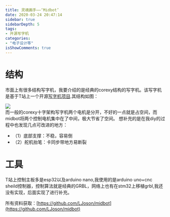 ```yaml
---
title: 灵魂画手——‘Midbot’
date: 2020-03-24 20:47:14
sidebar: true
sidebarDepth: 5
tags: 
- 开源写字机
categories:
- "电子设计等"
isShowComments: true
---
```



# 结构
市面上有很多结构写字机，我要介绍的是经典的corexy结构的写字机。该写字机是基于T站上一个开源[写字机项目](https://www.thingiverse.com/thing:2587684).其结构如图：

![](/img/projects/midbot/1.jpg)
<br/>
而一般的corexy十字架构写字机两个电机是分开，不好的一点就是占空间，而midbot将两个控制电机集中在了中间，极大节省了空间。
想补充的是在我diy的过程中也发现几点可改进的地方：
- （1）底部支撑：不稳，容易倒
- （2）舵机抬笔：卡同步带地方易断裂

# 工具
T站上控制主板多是esp32以及arduino nano,我使用的是arduino uno+cnc sheild控制器，控制算法就是经典的GRBL，网络上也有在stm32上移植grbl,我还没有实现，后面实现了进行补充。

所有资料获取：[https://github.com/LJoson/midbot](https://github.com/LJoson/midbot)
